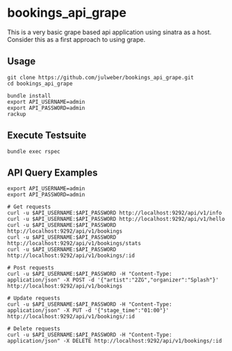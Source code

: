 # bookings_api_grape

This is a very basic grape based api application using sinatra as a host.
Consider this as a first approach to using grape.

## Usage
```
git clone https://github.com/julweber/bookings_api_grape.git
cd bookings_api_grape

bundle install
export API_USERNAME=admin
export API_PASSWORD=admin
rackup
```

## Execute Testsuite
```
bundle exec rspec
```


## API Query Examples

```
export API_USERNAME=admin
export API_PASSWORD=admin

# Get requests
curl -u $API_USERNAME:$API_PASSWORD http://localhost:9292/api/v1/info
curl -u $API_USERNAME:$API_PASSWORD http://localhost:9292/api/v1/hello
curl -u $API_USERNAME:$API_PASSWORD http://localhost:9292/api/v1/bookings
curl -u $API_USERNAME:$API_PASSWORD http://localhost:9292/api/v1/bookings/stats
curl -u $API_USERNAME:$API_PASSWORD http://localhost:9292/api/v1/bookings/:id

# Post requests
curl -u $API_USERNAME:$API_PASSWORD -H "Content-Type: application/json" -X POST -d '{"artist":"2ZG","organizer":"Splash"}' http://localhost:9292/api/v1/bookings

# Update requests
curl -u $API_USERNAME:$API_PASSWORD -H "Content-Type: application/json" -X PUT -d '{"stage_time":"01:00"}' http://localhost:9292/api/v1/bookings/:id

# Delete requests
curl -u $API_USERNAME:$API_PASSWORD -H "Content-Type: application/json" -X DELETE http://localhost:9292/api/v1/bookings/:id
```
